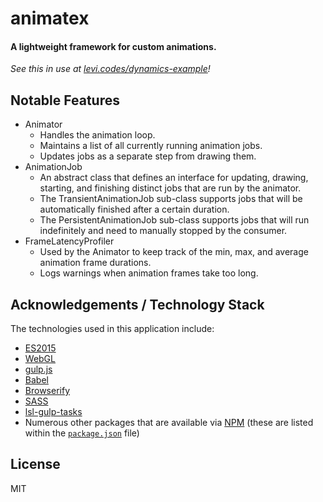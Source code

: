 # animatex

#### A lightweight framework for custom animations.

_See this in use at [levi.codes/dynamics-example][demo]!_

## Notable Features

- Animator
  - Handles the animation loop.
  - Maintains a list of all currently running animation jobs.
  - Updates jobs as a separate step from drawing them.
- AnimationJob
  - An abstract class that defines an interface for updating, drawing, starting, and finishing 
    distinct jobs that are run by the animator.
  - The TransientAnimationJob sub-class supports jobs that will be automatically finished after a 
    certain duration.
  - The PersistentAnimationJob sub-class supports jobs that will run indefinitely and need to 
    manually stopped by the consumer.
- FrameLatencyProfiler
  - Used by the Animator to keep track of the min, max, and average animation frame durations.
  - Logs warnings when animation frames take too long.

## Acknowledgements / Technology Stack

The technologies used in this application include:

- [ES2015][es2015]
- [WebGL][webgl]
- [gulp.js][gulp]
- [Babel][babel]
- [Browserify][browserify]
- [SASS][sass]
- [lsl-gulp-tasks][lsl-gulp-tasks]
- Numerous other packages that are available via [NPM][npm] (these are listed within the
  [`package.json`](./package.json) file)

## License

MIT

[demo]: http://levi.codes/space-debris

[lsl-gulp-tasks]: https://github.com/levilindsey/lsl-gulp-tasks

[es2015]: http://www.ecma-international.org/ecma-262/6.0/
[webgl]: https://developer.mozilla.org/en-US/docs/Web/API/WebGL_API
[node]: http://nodejs.org/
[babel]: https://babeljs.io/
[browserify]: http://browserify.org/
[gulp]: http://gulpjs.com/
[sass]: http://sass-lang.com/
[npm]: http://npmjs.org/

